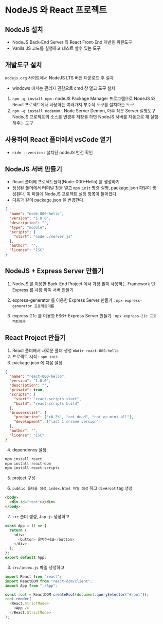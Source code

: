 # NodeJS 와 React 프로젝트

## NodeJS 설치

- NodeJS Back-End Server 와 React Front-End 개발을 위한도구
- Vanila JS 코드를 실행하고 테스트 할수 있는 도구

## 개발도구 설치

`nodejs.org` 사이트에서 NodeJS LTS 버전 다운로드 후 설치

- windows 에서는 관리자 권한으로 cmd 창 열고 도구 설치

1. `npm -g install npm` : nodeJS Package Manager 프로그램으로
   NodeJS 와 React 프로젝트에서 사용하는 여러가지 부수적
   도구를 설치하는 도구
2. `npm -g install nodemon` : Node Server Demon, 아주 작은 Server 실행도구
   NodeJS 프로젝트의 소스를 변경후 저장을 하면 NodeJS 서버를 자동으로 재 실행해주는 도구

## 사용하여 React 폴더에서 vsCode 열기

- `nide --version` : 설치된 nodeJS 번전 확인

## NodeJS 서버 만들기

- React 폴더에 프로젝트폴더(Node-000-Hello) 를 생성하기
- 생성된 폴더에서 터미널 창을 열고 `npm init` 명령 실행,
  package.json 파일이 생성된다. 이 파일에 NodeJS 프로젝트 설정
  항목이 들어있다.
- 다음과 같이 package.json 을 변경한다.

```json
{
  "name": "node-000-hello",
  "version": "1.0.0",
  "description": "",
  "type": "module",
  "scripts": {
    "start": "node ./server.js"
  },
  "author": "",
  "license": "ISC"
}
```

## NodeJS + Express Server 만들기

1. NodeJS 를 이용한 Back-End Project 에서 가장
   많이 사용하는 Framework 인 Express 를 사용 하여
   서버 만들기

2. express-generator 를 이용한 Express Server
   만들기 : `npx express-generator 프로젝트이름`

3. express-21c 를 이용한 ES6+ Express Server
   만들기 : `npx express-21c 프로젝트이름`

## React Project 만들기

1. React 폴더에서 새로운 폴더 생성 `mkdir react-000-hello`
2. 프로젝트 시작 : `npm init`
3. package.josn 에 다음 설정

```json
{
  "name": "react-000-hello",
  "version": "1.0.0",
  "description": "",
  "private": true,
  "scripts": {
    "start": "react-scripts start",
    "build": "react-scripts build"
  },
  "browserslist": {
    "production": [">0.2%", "not dead", "not op_mini all"],
    "development": ["last 1 chrome version"]
  },
  "author": "",
  "license": "ISC"
}
```

4. dependency 설정

```bash
npm install react
npm install react-dom
npm install react-scripts
```

5. project 구성

1. `public 폴더를 생성`, `index.html 파일 생성` 하고 `div#root` tag 생성

```html
<body>
  <div id="root"></div>
</body>
```

2. `src` 폴더 생성, `App.js` 생성하고

```js
const App = () => {
  return (
    <div>
      <button> 클릭하세요</button>
    </div>
  );
};
export default App;
```

3. `src/index.js` 파일 생성하고

```js
import React from "react";
import ReactDOM from "react-dom/client";
import App from "./App";

const root = ReactDOM.createRoot(document.querySelector("#root"));
root.render(
  <React.StrictMode>
    <App />
  </React.StrictMode>
);
```
